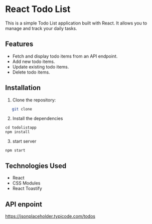# React Todo List

This is a simple Todo List application built with React. It allows you to manage and track your daily tasks.

## Features

- Fetch and display todo items from an API endpoint.
- Add new todo items.
- Update existing todo items.
- Delete todo items.

## Installation

1. Clone the repository:

```bash
   git clone 
```

2. Install the dependencies
```
cd todolistapp
npm install
```

3. start server

```
npm start

```


## Technologies Used
- React
- CSS Modules
- React Toastify

## API enpoint

https://jsonplaceholder.typicode.com/todos